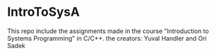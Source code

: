 # IntroToSysA
This repo include the assignments made in the course "Introduction to Systems Programming" in C/C++.
the creators: Yuval Handler and Ori Sadek
